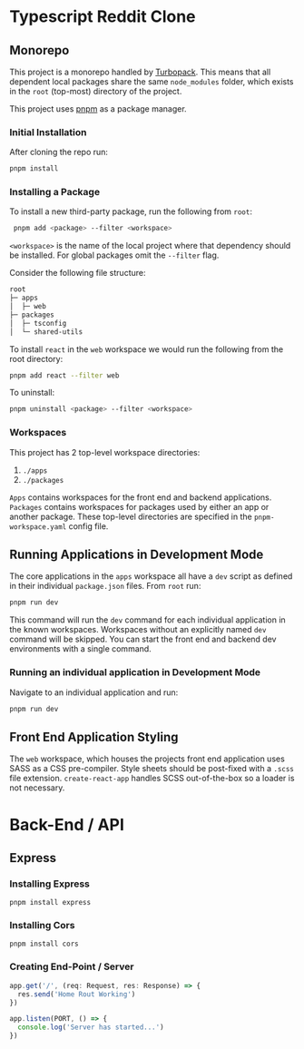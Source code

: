 # Typescript Reddit Clone

## Monorepo

This project is a monorepo handled by [Turbopack](https://turbo.build/). This means that all dependent local packages share the same `node_modules` folder, which exists in the `root` (top-most) directory of the project.

This project uses [pnpm](https://pnpm.io/) as a package manager.

### Initial Installation

After cloning the repo run:

```bash
pnpm install
```

### Installing a Package

To install a new third-party package, run the following from `root`:

```bash
 pnpm add <package> --filter <workspace>
```

`<workspace>` is the name of the local project where that dependency should be installed. For global packages omit the `--filter` flag.

Consider the following file structure:

```txt
root
├─ apps
│  ├─ web
├─ packages
│  ├─ tsconfig
│  └─ shared-utils
```

To install `react` in the `web` workspace we would run the following from the root directory:

```bash
pnpm add react --filter web
```

To uninstall:

```bash
pnpm uninstall <package> --filter <workspace>
```

### Workspaces

This project has 2 top-level workspace directories:

1. `./apps`
2. `./packages`

`Apps` contains workspaces for the front end and backend applications. `Packages` contains workspaces for packages used by either an app or another package. These top-level directories are specified in the `pnpm-workspace.yaml` config file.

## Running Applications in Development Mode

The core applications in the `apps` workspace all have a `dev` script as defined in their individual `package.json` files. From `root` run:

```bash
pnpm run dev
```

This command will run the `dev` command for each individual application in the known workspaces. Workspaces without an explicitly named `dev` command will be skipped. You can start the front end and backend dev environments with a single command.

### Running an individual application in Development Mode

Navigate to an individual application and run:

```bash
pnpm run dev
```

## Front End Application Styling

The `web` workspace, which houses the projects front end application uses SASS as a CSS pre-compiler. Style sheets should be post-fixed with a `.scss` file extension. `create-react-app` handles SCSS out-of-the-box so a loader is not necessary.

# Back-End / API

## Express

### Installing Express

`pnpm install express`

### Installing Cors

`pnpm install cors`

### Creating End-Point / Server

```jsx
app.get('/', (req: Request, res: Response) => {
  res.send('Home Rout Working')
})

app.listen(PORT, () => {
  console.log('Server has started...')
})
```
